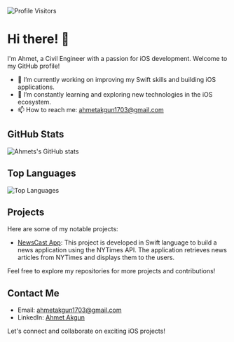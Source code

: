 ![Profile Visitors](https://komarev.com/ghpvc/?username=AkgunAhmet)

# Hi there! 👋


I'm Ahmet, a Civil Engineer with a passion for iOS development. Welcome to my GitHub profile!

- 🔭 I’m currently working on improving my Swift skills and building iOS applications.
- 🌱 I’m constantly learning and exploring new technologies in the iOS ecosystem.
- 📫 How to reach me: ahmetakgun1703@gmail.com

## GitHub Stats

![Ahmets's GitHub stats](https://github-readme-stats.vercel.app/api?username=AkgunAhmet&theme=dark&show_icons=true) 

## Top Languages

![Top Languages](https://github-readme-stats.vercel.app/api/top-langs/?username=AkgunAhmet&layout=compact&theme=dark) 

## Projects

Here are some of my notable projects:

- [NewsCast App](https://github.com/Akgunahmet/NewsCast): This project is developed in Swift language to build a news application using the NYTimes API. The application retrieves news articles from NYTimes and displays them to the users.


Feel free to explore my repositories for more projects and contributions!

## Contact Me

- Email: ahmetakgun1703@gmail.com
- LinkedIn: [Ahmet Akgun](https://www.linkedin.com/in/ahmet-akgun/)

Let's connect and collaborate on exciting iOS projects!

